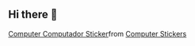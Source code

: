 ## Hi there 👋

<div class="tenor-gif-embed" data-postid="23612820" data-share-method="host" data-aspect-ratio="0.846875" data-width="100%"><a href="https://tenor.com/view/computer-computador-spin-spinning-3d-gif-23612820">Computer Computador Sticker</a>from <a href="https://tenor.com/search/computer-stickers">Computer Stickers</a></div> <script type="text/javascript" async src="https://tenor.com/embed.js"></script>
